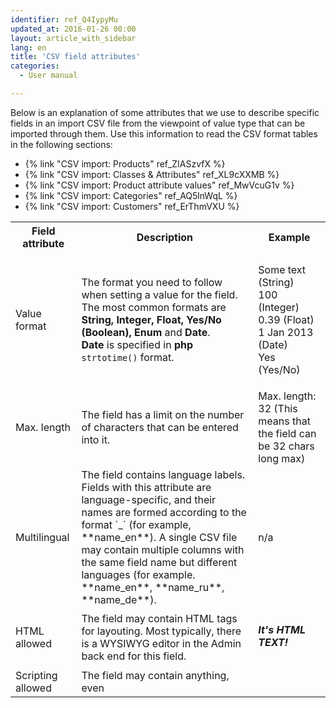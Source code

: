 ```yaml
---
identifier: ref_Q4IypyMu
updated_at: 2016-01-26 00:00
layout: article_with_sidebar
lang: en
title: 'CSV field attributes'
categories:
  - User manual

---
```



Below is an explanation of some attributes that we use to describe specific fields in an import CSV file from the viewpoint of value type that can be imported through them. Use this information to read the CSV format tables in the following sections:

*   {% link "CSV import: Products" ref_ZIASzvfX %}
*   {% link "CSV import: Classes & Attributes" ref_XL9cXXMB %}
*   {% link "CSV import: Product attribute values" ref_MwVcuG1v %}
*   {% link "CSV import: Categories" ref_AQ5lnWqL %}
*   {% link "CSV import: Customers" ref_ErThmVXU %}

<table class="confluenceTable">

<tbody>

<tr>

<th class="confluenceTh">Field attribute</th>

<th class="confluenceTh">Description</th>

<th class="confluenceTh">Example</th>

</tr>

<tr>

<td class="confluenceTd">Value format</td>

<td class="confluenceTd">

The format you need to follow when setting a value for the field. The most common formats are **String, Integer, Float, Yes/No (Boolean), Enum** and **Date**.  
**Date** is specified in **php** `strtotime()` format.

</td>

<td class="confluenceTd">

Some text (String)  
100 (Integer)  
0.39 (Float)  
1 Jan 2013 (Date)  
Yes (Yes/No) 

</td>

</tr>

<tr>

<td class="confluenceTd">Max. length</td>

<td class="confluenceTd">The field has a limit on the number of characters that can be entered into it.</td>

<td class="confluenceTd">Max. length: 32  
(This means that the field can be 32 chars long max)</td>

</tr>

<tr>

<td class="confluenceTd">Multilingual</td>

<td class="confluenceTd">The field contains language labels. Fields with this attribute are language-specific, and their names are formed according to the format `<field>_<language>` (for example, **name_en**). A single CSV file may contain multiple columns with the same field name but different languages (for example. **name_en**, **name_ru**, **name_de**).</td>

<td class="confluenceTd">n/a</td>

</tr>

<tr>

<td colspan="1" class="confluenceTd">HTML allowed</td>

<td colspan="1" class="confluenceTd">The field may contain HTML tags for layouting. Most typically, there is a WYSIWYG editor in the Admin back end for this field.</td>

<td colspan="1" class="confluenceTd"><h5>It's HTML TEXT!</h5></td>

</tr>

<tr>

<td colspan="1" class="confluenceTd">Scripting allowed </td>

<td colspan="1" class="confluenceTd">The field may contain anything, even <script> tags.</td>

<td colspan="1" class="confluenceTd">n/a</td>

</tr>

<tr>

<td colspan="1" class="confluenceTd">Multiple</td>

<td colspan="1" class="confluenceTd">This attribute shows that the field can have multiple values. You must separate each value with **'&&'** symbol.</td>

<td colspan="1" class="confluenceTd">Wholesaler&&Clubmember</td>

</tr>

<tr>

<td colspan="1" class="confluenceTd">Multirow</td>

<td colspan="1" class="confluenceTd">The field may contain multiple rows of values. Each multirow value must be vertically adjacent.</td>

<td colspan="1" class="confluenceTd">

<table class="confluenceTable">

<tbody>

<tr>

<td class="confluenceTd">SKU1</td>

<td class="confluenceTd">Variant1</td>

</tr>

<tr>

<td class="confluenceTd"> </td>

<td class="confluenceTd">Variant2</td>

</tr>

<tr>

<td class="confluenceTd"> </td>

<td class="confluenceTd">Variant3</td>

</tr>

<tr>

<td colspan="1" class="confluenceTd">SKU2</td>

<td colspan="1" class="confluenceTd">Variant1</td>

</tr>

</tbody>

</table>

</td>

</tr>

</tbody>

</table>